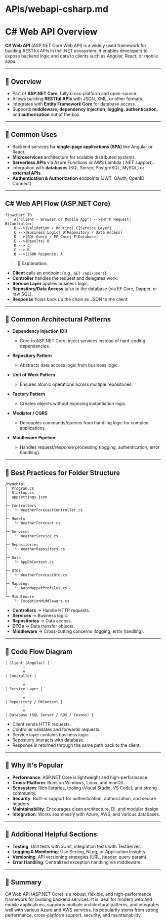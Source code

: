 # APIs/webapi-csharp.md

# C# Web API Overview

**C# Web API** (ASP.NET Core Web API) is a widely used framework for building RESTful APIs in the .NET ecosystem. It enables developers to expose backend logic and data to clients such as Angular, React, or mobile apps.

---

## 🔹 Overview

* Part of **ASP.NET Core**, fully cross-platform and open-source.
* Allows building **RESTful APIs** with JSON, XML, or other formats.
* Integrates with **Entity Framework Core** for database access.
* Supports **middleware**, **dependency injection**, **logging**, **authentication**, and **authorization** out of the box.

---

## 🔹 Common Uses

* Backend services for **single-page applications (SPA)** like Angular or React.
* **Microservices** architecture for scalable distributed systems.
* **Serverless APIs** via Azure Functions or AWS Lambda (.NET support).
* Integration with **databases** (SQL Server, PostgreSQL, MySQL) or **external APIs**.
* **Authentication & Authorization** endpoints (JWT, OAuth, OpenID Connect).

---

## C# Web API Flow (ASP.NET Core)
```mermaid
flowchart TD
    A["Client - Browser or Mobile App"] -->|HTTP Request| B[Controller]
    B -->|Validation / Routing| C[Service Layer]
    C -->|Business Logic| D[Repository / Data Access]
    D -->|SQL Query / EF Core| E[Database]
    E -->|Results| D
    D --> C
    C --> B
    B -->|JSON Response| A
```
> 🔑 **Explanation:**

- **Client** calls an endpoint (e.g., `GET /api/users`).
- **Controller** handles the request and delegates work.
- **Service Layer** applies business logic.
- **Repository/Data Access** talks to the database (via EF Core, Dapper, or raw SQL).
- **Response** flows back up the chain as JSON to the client.

---

## 🔹 Common Architectural Patterns

* **Dependency Injection (DI)**

  * Core to ASP.NET Core; inject services instead of hard-coding dependencies.
* **Repository Pattern**

  * Abstracts data access logic from business logic.
* **Unit of Work Pattern**

  * Ensures atomic operations across multiple repositories.
* **Factory Pattern**

  * Creates objects without exposing instantiation logic.
* **Mediator / CQRS**

  * Decouples commands/queries from handling logic for complex applications.
* **Middleware Pipeline**

  * Handles request/response processing (logging, authentication, error handling).

---

## 🔹 Best Practices for Folder Structure

```
/MyWebApi
│  Program.cs
│  Startup.cs
│  appsettings.json
│
├─ Controllers
│   └─ WeatherForecastController.cs
│
├─ Models
│   └─ WeatherForecast.cs
│
├─ Services
│   └─ WeatherService.cs
│
├─ Repositories
│   └─ WeatherRepository.cs
│
├─ Data
│   └─ AppDbContext.cs
│
├─ DTOs
│   └─ WeatherForecastDto.cs
│
├─ Mappings
│   └─ AutoMapperProfiles.cs
│
└─ Middleware
    └─ ExceptionMiddleware.cs
```

* **Controllers** → Handle HTTP requests.
* **Services** → Business logic.
* **Repositories** → Data access.
* **DTOs** → Data transfer objects.
* **Middleware** → Cross-cutting concerns (logging, error handling).

---

## 🔹 Code Flow Diagram

```
[ Client (Angular) ]
        |
        v
[ Controller ]
        |
        v
[ Service Layer ]
        |
        v
[ Repository / DbContext ]
        |
        v
[ Database (SQL Server / RDS / Cosmos) ]
```

* Client sends HTTP requests.
* Controller validates and forwards requests.
* Service layer contains business logic.
* Repository interacts with database.
* Response is returned through the same path back to the client.

---

## 🔹 Why It's Popular

* **Performance**: ASP.NET Core is lightweight and high-performance.
* **Cross-Platform**: Runs on Windows, Linux, and macOS.
* **Ecosystem**: Rich libraries, tooling (Visual Studio, VS Code), and strong community.
* **Security**: Built-in support for authentication, authorization, and secure headers.
* **Maintainability**: Encourages clean architecture, DI, and modular design.
* **Integration**: Works seamlessly with Azure, AWS, and various databases.

---

## 🔹 Additional Helpful Sections

* **Testing**: Unit tests with xUnit, integration tests with TestServer.
* **Logging & Monitoring**: Use Serilog, NLog, or Application Insights.
* **Versioning**: API versioning strategies (URL, header, query param).
* **Error Handling**: Centralized exception handling via middleware.

---

## 🔹 Summary

C# Web API (ASP.NET Core) is a robust, flexible, and high-performance framework for building backend services. It is ideal for modern web and mobile applications, supports multiple architectural patterns, and integrates well with various Azure and AWS services. Its popularity stems from strong performance, cross-platform support, security, and maintainability.
